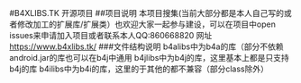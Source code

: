 #B4XLIBS.TK 开源项目
##项目说明
本项目搜集(当前大部分都是本人自己写的或者修改加工的扩展库/扩展类）也欢迎大家一起参与建设，可以在项目中open issues来申请加入项目或者联系本人QQ:860668820
网址<https://www.b4xlibs.tk/>
###文件结构说明
b4alibs中为b4a的库（部分不依赖android.jar的库也可以在b4j中通用
b4jlibs中为b4j的库，这里基本上都是只支持b4j的库
b4ilibs中为b4i的库，这里的于其他的都不兼容（部分class除外）